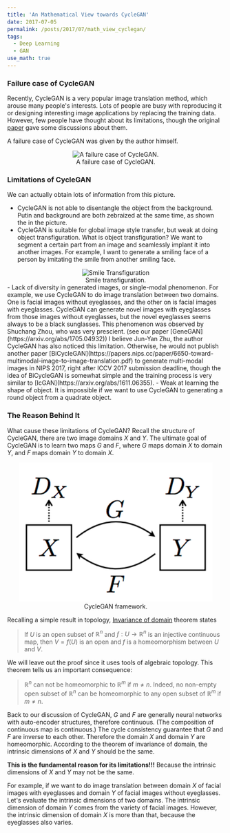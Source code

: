 ```yaml
---
title: 'An Mathematical View towards CycleGAN'
date: 2017-07-05
permalink: /posts/2017/07/math_view_cyclegan/
tags:
  - Deep Learning
  - GAN
use_math: true
---
```


### Failure case of CycleGAN

Recently, CycleGAN is a very popular image translation method, which arouse many people's interests. Lots of people are busy with reproducing it or designing interesting image applications by replacing the training data. However, few people have thought about its limitations, though the original [paper](https://arxiv.org/pdf/1703.10593.pdf) gave some discussions about them.

A failure case of CycleGAN was given by the author himself.
<div align="center">
<img src="https://junyanz.github.io/CycleGAN/images/failure_putin.jpg" width="450" alt='A failure case of CycleGAN.'>
</div> 
<div align="center">
A failure case of CycleGAN.
</div>

### Limitations of CycleGAN

We can actually obtain lots of information from this picture. 

- CycleGAN is not able to disentangle the object from the background. Putin and background are both zebraized at the same time, as shown the in the picture. 
- CycleGAN is suitable for global image style transfer, but weak at doing object transfiguration. 
What is object transfiguration? We want to segment a certain part from an image and seamlessly implant it into another images. 
For example, I want to generate a smiling face of a person by imitating the smile from another smiling face.
<div align="center">
<img src="https://raw.githubusercontent.com/Prinsphield/GeneGAN/master/images/cross.jpg" width="450" alt='Smile Transfiguration'>
</div> 
<div align="center">
Smile transfiguration.
</div>
- Lack of diversity in generated images, or single-modal phenomenon. For example, we use CycleGAN to do image translation between two domains. One is facial images without eyeglasses, and the other on is facial images with eyeglasses. CycleGAN can generate novel images with eyeglasses from those images without eyeglasses, but the novel eyeglasses seems always to be a black sunglasses. This phenomenon was observed by Shuchang Zhou, who was very prescient. (see our paper [GeneGAN](https://arxiv.org/abs/1705.04932)) I believe Jun-Yan Zhu, the author CycleGAN has also noticed this limitation. Otherwise, he would not publish another paper [BiCycleGAN](https://papers.nips.cc/paper/6650-toward-multimodal-image-to-image-translation.pdf) to generate multi-modal images in NIPS 2017, right after ICCV 2017 submission deadline, though the idea of BiCycleGAN is somewhat simple and the training process is very similar to [IcGAN](https://arxiv.org/abs/1611.06355).
- Weak at learning the shape of object. It is impossible if we want to use CycleGAN to generating a round object from a quadrate object. 


### The Reason Behind It

What cause these limitations of CycleGAN? Recall the structure of CycleGAN, there are two image domains $X$ and $Y$. 
The ultimate goal of CycleGAN is to learn two maps $G$ and $F$, where $G$ maps domain $X$ to domain $Y$, and $F$ maps
domain $Y$ to domain $X$. 

<div align="center">
<img src="/extra/cyclegan/cyclegan_framework.png" width="450">
</div> 
<div align="center">
CycleGAN framework.
</div>

Recalling a simple result in topology, [Invariance of domain](https://en.wikipedia.org/wiki/Invariance_of_domain) theorem  states
> If $U$ is an open subset of $\mathbb{R}^n$ and $f:U\to \mathbb{R}^n$ is an injective continuous map, then $V = f(U)$ is an open 
> and $f$ is a homeomorphism between $U$ and $V$.

We will leave out the proof since it uses tools of algebraic topology.
This theorem tells us an important consequence: 
> $\mathbb{R}^n$ can not be homeomorphic to $\mathbb{R}^m$ if $m\neq n$. 
> Indeed, no non-empty open subset of $\mathbb{R}^n$ can be homeomorphic to any open subset of $\mathbb{R}^m$ if $m\neq n$.

Back to our discussion of CycleGAN, $G$ and $F$ are generally neural networks with auto-encoder structures, therefore continuous. 
(The composition of continuous map is continuous.)
The cycle consistency guarantee that $G$ and $F$ are inverse to each other. 
Therefore the domain $X$ and domain $Y$ are homeomorphic.
According to the theorem of invariance of domain, the intrinsic dimensions of $X$ and $Y$ should be the same.

**This is the fundamental reason for its limitations!!!**
Because the intrinsic dimensions of $X$ and $Y$ may not be the same.

For example, if we want to do image translation between domain $X$ of facial images with eyeglasses and domain $Y$ of facial images without eyeglasses. Let's evaluate the intrinsic dimensions of two domains. The intrinsic dimension of domain $Y$ comes from the variety of facial images.
However, the intrinsic dimension of domain $X$ is more than that, because the eyeglasses also varies. 



